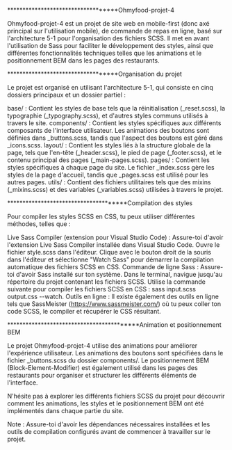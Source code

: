 ***********************************Ohmyfood-projet-4

Ohmyfood-projet-4 est un projet de site web en mobile-first (donc axé principal sur l'utilisation mobile), de commande de repas en ligne, basé sur l'architecture 5-1 pour l'organisation des fichiers SCSS. Il met en avant l'utilisation de Sass pour faciliter le développement des styles, ainsi que différentes fonctionnalités techniques telles que les animations et le positionnement BEM dans les pages des restaurants.

***********************************Organisation du projet

Le projet est organisé en utilisant l'architecture 5-1, qui consiste en cinq dossiers principaux et un dossier partiel :

base/ : Contient les styles de base tels que la réinitialisation (_reset.scss), la typographie (_typography.scss), et d'autres styles communs utilisés à travers le site.
components/ : Contient les styles spécifiques aux différents composants de l'interface utilisateur. Les animations des boutons sont définies dans _buttons.scss, tandis que l'aspect des boutons est géré dans _icons.scss.
layout/ : Contient les styles liés à la structure globale de la page, tels que l'en-tête (_header.scss), le pied de page (_footer.scss), et le contenu principal des pages (_main-pages.scss).
pages/ : Contient les styles spécifiques à chaque page du site. Le fichier _index.scss gère les styles de la page d'accueil, tandis que _pages.scss est utilisé pour les autres pages.
utils/ : Contient des fichiers utilitaires tels que des mixins (_mixins.scss) et des variables (_variables.scss) utilisées à travers le projet.

**************************************Compilation des styles

Pour compiler les styles SCSS en CSS, tu peux utiliser différentes méthodes, telles que :

Live Sass Compiler (extension pour Visual Studio Code) :
Assure-toi d'avoir l'extension Live Sass Compiler installée dans Visual Studio Code.
Ouvre le fichier style.scss dans l'éditeur.
Clique avec le bouton droit de la souris dans l'éditeur et sélectionne "Watch Sass" pour démarrer la compilation automatique des fichiers SCSS en CSS.
Commande de ligne Sass :
Assure-toi d'avoir Sass installé sur ton système.
Dans le terminal, navigue jusqu'au répertoire du projet contenant les fichiers SCSS.
Utilise la commande suivante pour compiler les fichiers SCSS en CSS : sass input.scss output.css --watch.
Outils en ligne :
Il existe également des outils en ligne tels que SassMeister (https://www.sassmeister.com/) où tu peux coller ton code SCSS, le compiler et récupérer le CSS résultant.

******************************************Animation et positionnement BEM

Le projet Ohmyfood-projet-4 utilise des animations pour améliorer l'expérience utilisateur. Les animations des boutons sont spécifiées dans le fichier _buttons.scss du dossier components/. Le positionnement BEM (Block-Element-Modifier) est également utilisé dans les pages des restaurants pour organiser et structurer les différents éléments de l'interface.

N'hésite pas à explorer les différents fichiers SCSS du projet pour découvrir comment les animations, les styles et le positionnement BEM ont été implémentés dans chaque partie du site.

Note : Assure-toi d'avoir les dépendances nécessaires installées et les outils de compilation configurés avant de commencer à travailler sur le projet.
